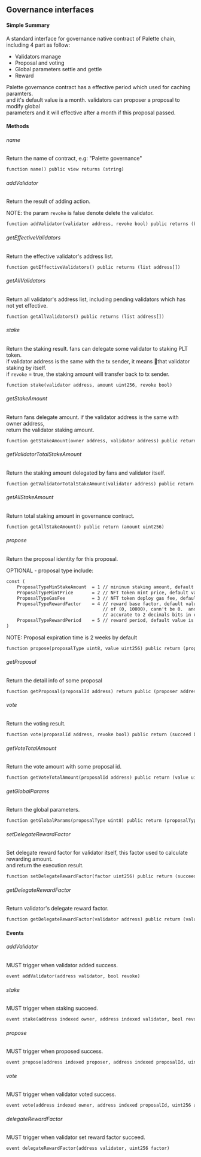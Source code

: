 ## Governance interfaces

#### Simple Summary
A standard interface for governance native contract of Palette chain, including 4 part as follow:

* Validators manage
* Proposal and voting
* Global parameters settle and gettle
* Reward

Palette governance contract has a effective period which used for caching paramters.<br>
and it's default value is a month. validators can proposer a proposal to modify global<br>
parameters and it will effective after a month if this proposal passed.

#### Methods

###### name
Return the name of contract, e.g: "Palette governance"
```dtd
function name() public view returns (string)
```

###### addValidator
Return the result of adding action.

NOTE: the param `revoke` is false denote delete the validator.

```dtd
function addValidator(validator address, revoke bool) public returns (bool success)
```

###### getEffectiveValidators
Return the effective validator's address list.

```dtd
function getEffectiveValidators() public returns (list address[])
```

###### getAllValidators
Return all validator's address list, including pending validators which has not yet effective.

```dtd
function getAllValidators() public returns (list address[])
```

###### stake
Return the staking result. fans can delegate some validator to staking PLT token. <br>
if validator address is the same with the tx sender, it means that validator staking by itself. <br>
if `revoke` = true, the staking amount will transfer back to tx sender. 

```dtd
function stake(validator address, amount uint256, revoke bool)
```

###### getStakeAmount
Return fans delegate amount. if the validator address is the same with owner address, <br>
return the validator staking amount. 

```dtd
function getStakeAmount(owner address, validator address) public return (amount uint256)
```

###### getValidatorTotalStakeAmount
Return the staking amount delegated by fans and validator itself.

```dtd
function getValidatorTotalStakeAmount(validator address) public return (amount uint256) 
```

###### getAllStakeAmount
Return total staking amount in governance contract.

```dtd
function getAllStakeAmount() public return (amount uint256)
```

###### propose
Return the proposal identity for this proposal.

OPTIONAL - proposal type include:
```dtd
const (
    ProposalTypeMinStakeAmount  = 1 // mininum staking amount, default value is 0
    ProposalTypeMintPrice       = 2 // NFT token mint price, default value is 0    
    ProposalTypeGasFee          = 3 // NFT token deploy gas fee, default value is 0
    ProposalTypeRewardFactor    = 4 // reward base factor, default value is 2000, this value in range
                                    // of (0, 10000), cann't be 0.  and it will convert to float number which
                                    // accurate to 2 decimals bits in contract, e.g: 34.02% -> big.NewInt(3402)
    ProposalTypeRewardPeriod    = 5 // reward period, default value is one month.
)
```

NOTE: Proposal expiration time is 2 weeks by default

```dtd
function propose(proposalType uint8, value uint256) public return (proposalId address)
```

###### getProposal
Return the detail info of some proposal

```dtd
function getProposal(proposalId address) return public (proposer address, proposalType uint8, value uint256, endBlock uint256)
```

###### vote
Return the voting result.

```dtd
function vote(proposalId address, revoke bool) public return (succeed bool)
```

###### getVoteTotalAmount
Return the vote amount with some proposal id.

```dtd
function getVoteTotalAmount(proposalId address) public return (value uint256)
```

###### getGlobalParams
Return the global parameters.

```dtd
function getGlobalParams(proposalType uint8) public return (proposalType uint8, value uint256)
```

###### setDelegateRewardFactor
Set delegate reward factor for validator itself, this factor used to calculate rewarding amount.<br>
and return the execution result.

```dtd
function setDelegateRewardFactor(factor uint256) public return (succeed bool).
```

###### getDelegateRewardFactor
Return validator's delegate reward factor.

```dtd
function getDelegateRewardFactor(validator address) public return (value uint256)
```

#### Events

###### addValidator
MUST trigger when validator added success.

```dtd
event addValidator(address validator, bool revoke)
```

###### stake
MUST trigger when staking succeed.

```dtd
event stake(address indexed owner, address indexed validator, bool revoke, value uint256)
```

###### propose
MUST trigger when proposed success.

```dtd
event propose(address indexed proposer, address indexed proposalId, uint8 proposalType, uint256 endBlock, value uint256)
```

###### vote
MUST trigger when validator voted success.

```dtd
event vote(address indexed owner, address indexed proposalId, uint256 amount, bool revoke)
```

###### delegateRewardFactor
MUST trigger when validator set reward factor succeed.

```dtd
event delegateRewardFactor(address validator, uint256 factor)
```
